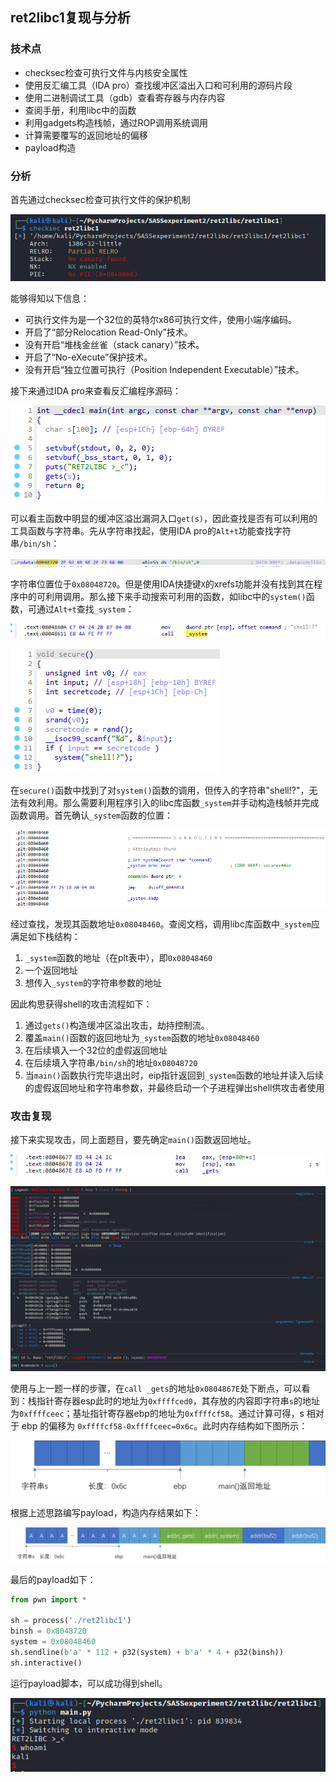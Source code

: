 ## ret2libc1复现与分析

### 技术点

- checksec检查可执行文件与内核安全属性
- 使用反汇编工具（IDA pro）查找缓冲区溢出入口和可利用的源码片段
- 使用二进制调试工具（gdb）查看寄存器与内存内容
- 查阅手册，利用libc中的函数
- 利用gadgets构造栈帧，通过ROP调用系统调用
- 计算需要覆写的返回地址的偏移
- payload构造

### 分析

首先通过checksec检查可执行文件的保护机制

![image-20230423171448401](https://raw.githubusercontent.com/SuperMaxine/pic-repo/master/img/202304231714438.png)

能够得知以下信息：

- 可执行文件为是一个32位的英特尔x86可执行文件，使用小端序编码。
- 开启了“部分Relocation Read-Only”技术。
- 没有开启“堆栈金丝雀（stack canary）”技术。
- 开启了“No-eXecute”保护技术。
- 没有开启“独立位置可执行（Position Independent Executable）”技术。

接下来通过IDA pro来查看反汇编程序源码：

![image-20230423171542475](https://raw.githubusercontent.com/SuperMaxine/pic-repo/master/img/202304231715494.png)

可以看主函数中明显的缓冲区溢出漏洞入口`get(s)`，因此查找是否有可以利用的工具函数与字符串。先从字符串找起，使用IDA pro的`Alt+t`功能查找字符串`/bin/sh`：

![image-20230423171632865](https://raw.githubusercontent.com/SuperMaxine/pic-repo/master/img/202304231716876.png)

字符串位置位于`0x08048720`。但是使用IDA快捷键`X`的xrefs功能并没有找到其在程序中的可利用调用。那么接下来手动搜索可利用的函数，如libc中的`system()`函数，可通过`Alt+t`查找`_system`：

![image-20230423172209258](https://raw.githubusercontent.com/SuperMaxine/pic-repo/master/img/202304231722274.png)

![image-20230423172227886](https://raw.githubusercontent.com/SuperMaxine/pic-repo/master/img/202304231722904.png)

在`secure()`函数中找到了对`system()`函数的调用，但传入的字符串"shell!?"，无法有效利用。那么需要利用程序引入的libc库函数`_system`并手动构造栈帧并完成函数调用。首先确认`_system`函数的位置：

![image-20230424103529766](https://raw.githubusercontent.com/SuperMaxine/pic-repo/master/img/202304241035812.png)

经过查找，发现其函数地址`0x08048460`。查阅文档，调用libc库函数中`_system`应满足如下栈结构：

1. `_system`函数的地址（在plt表中），即`0x08048460`
2. 一个返回地址
3. 想传入`_system`的字符串参数的地址

因此构思获得shell的攻击流程如下：

1. 通过`gets()`构造缓冲区溢出攻击，劫持控制流。
2. 覆盖`main()`函数的返回地址为`_system`函数的地址`0x08048460`
3. 在后续填入一个32位的虚假返回地址
4. 在后续填入字符串`/bin/sh`的地址`0x08048720`
5. 当`main()`函数执行完毕退出时，eip指针返回到`_system`函数的地址并读入后续的虚假返回地址和字符串参数，并最终启动一个子进程弹出shell供攻击者使用

### 攻击复现

接下来实现攻击，同上面题目，要先确定`main()`函数返回地址。

![image-20230424105219836](https://raw.githubusercontent.com/SuperMaxine/pic-repo/master/img/202304241052849.png)

![image-20230424105306288](https://raw.githubusercontent.com/SuperMaxine/pic-repo/master/img/202304241053358.png)

使用与上一题一样的步骤，在`call _gets`的地址`0x0804867E`处下断点，可以看到：栈指针寄存器esp此时的地址为`0xffffced0`，其存放的内容即字符串`s`的地址为`0xffffceec`；基址指针寄存器ebp的地址为`0xffffcf58`。通过计算可得，s 相对于 ebp 的偏移为 `0xffffcf58-0xffffceec=0x6c`。此时内存结构如下图所示：

![image-20230424105446557](https://raw.githubusercontent.com/SuperMaxine/pic-repo/master/img/202304241054587.png)

根据上述思路编写payload，构造内存结果如下：

![image-20230424222852528](https://raw.githubusercontent.com/SuperMaxine/pic-repo/master/img/202304242228608.png)

最后的payload如下：

```python
from pwn import *

sh = process('./ret2libc1')
binsh = 0x8048720
system = 0x08048460
sh.sendline(b'a' * 112 + p32(system) + b'a' * 4 + p32(binsh))
sh.interactive()
```

运行payload脚本，可以成功得到shell。

![image-20230424110223191](https://raw.githubusercontent.com/SuperMaxine/pic-repo/master/img/202304241102204.png)
